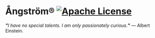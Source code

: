 # Ångström® [![Apache License](https://img.shields.io/badge/license-Apache-blue.svg)](https://github.com/iamprabhat/angstrom/blob/master/LICENSE)
<i><b>"</b>I have no special talents. I am only passionately curious.<b>"</b></i> — Albert Einstein.
